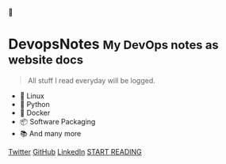 
:book:

# DevopsNotes <small>My DevOps notes as website docs</small>

> All stuff I read everyday will be logged.

- :penguin: Linux 
- :snake: Python
- :whale: Docker
- :package: Software Packaging 
- :books: And many more 

[Twitter](https://twitter.com/arjundandagi)
[GitHub](https://github.com/arjundandagi/)
[LinkedIn](https://linkedin.com/in/arjundandagi)
[START READING](#DevOps-Notes)


